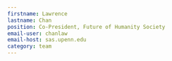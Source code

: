 ```yaml
---
firstname: Lawrence
lastname: Chan
position: Co-President, Future of Humanity Society
email-user: chanlaw
email-host: sas.upenn.edu
category: team
---
```

